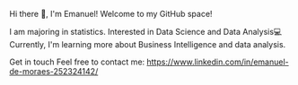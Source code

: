 Hi there 👋,
I'm Emanuel! Welcome to my GitHub space! 

I am majoring in statistics.
Interested in Data Science and Data Analysis💻
Currently, I'm learning more about Business Intelligence and data analysis.

Get in touch
Feel free to contact me: https://www.linkedin.com/in/emanuel-de-moraes-252324142/
